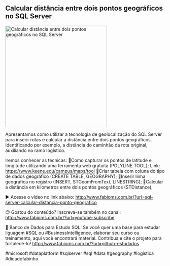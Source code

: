 ## Calcular distância entre dois pontos geográficos no SQL Server

<img src="https://fabioms.com.br/uploads/youtube/Civ234guVro.png" alt="Calcular distância entre dois pontos geográficos no SQL Server" title="SQL Server" width="320"/>

Apresentamos como utilizar a tecnologia de geolocalização do SQL Server para inserir rotas e calcular a distância entre dois pontos geográficos. Identificando por exemplo, a distância do caminhão da rota original, auxiliando no ramo logístico.

Iremos conhecer as técnicas:
🔹Como capturar os pontos de latitude e longitude utilizando uma ferramenta web gratuita (POLYLINE TOOL); 
Link: https://www.keene.edu/campus/maps/tool
🔹Criar tabela com coluna do tipo de dados geográfico (CREATE TABLE, GEOGRAPHY);
🔹Inserir linha geográfica no registro (INSERT, STGeomFromText, LINESTRING);
🔹Calcular a distância em kilometros entre dois pontos geográficos (STDistance);

▶️ Acesse o vídeo no link abaixo:
http://www.fabioms.com.br/?url=sql-server-calcular-distancia-ponto-geografico

😉 Gostou do conteúdo? Inscreva-se também no canal:
http://www.fabioms.com.br/?url=youtube-subscribe

🎁 Banco de Dados para Estudo SQL:
Se você quer uma base para estudar liguagem #SQL ou #BusinessIntelligence, elaborar seu curso ou treinamento, aqui você encontrará material. 
Contribua e cite o projeto para fortalecê-lo!
http://www.fabioms.com.br/?url=github-estudados

#microsoft #dataplatform #sqlserver #sql #data #geography #logística #dicadofabinho